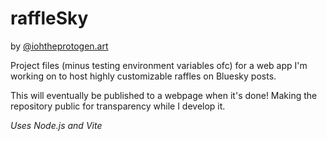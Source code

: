 # raffleSky

by [@iohtheprotogen.art](https://iohtheprotogen.art)

Project files (minus testing environment variables ofc) for a web app I'm working on to host highly customizable raffles on Bluesky posts.

This will eventually be published to a webpage when it's done! Making the repository public for transparency while I develop it.

_Uses Node.js and Vite_

